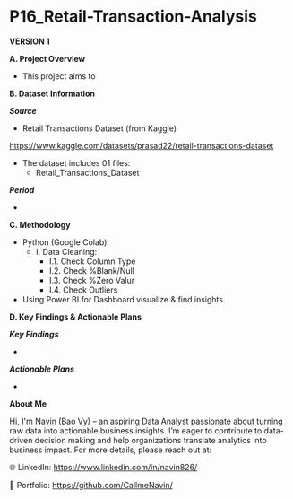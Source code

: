 # P16_Retail-Transaction-Analysis

**VERSION 1**

**A. Project Overview**

- This project aims to 

**B. Dataset Information**

_**Source**_

- Retail Transactions Dataset (from Kaggle)

https://www.kaggle.com/datasets/prasad22/retail-transactions-dataset

- The dataset includes 01 files:
  + Retail_Transactions_Dataset

_**Period**_

- 

**C. Methodology**

- Python (Google Colab):
  + I. Data Cleaning:
    - I.1. Check Column Type
    - I.2. Check %Blank/Null
    - I.3. Check %Zero Valur
    - I.4. Check Outliers
- Using Power BI for Dashboard visualize & find insights.

**D. Key Findings & Actionable Plans**

_**Key Findings**_

- 

_**Actionable Plans**_

- 

**About Me**

Hi, I'm Navin (Bao Vy) – an aspiring Data Analyst passionate about turning raw data into actionable business insights. I’m eager to contribute to data-driven decision making and help organizations translate analytics into business impact. For more details, please reach out at:

🌐 LinkedIn: https://www.linkedin.com/in/navin826/

📂 Portfolio: https://github.com/CallmeNavin/
